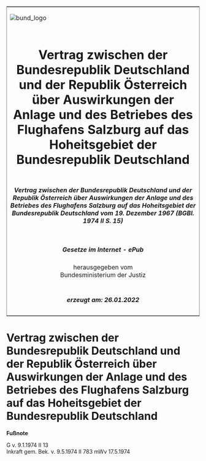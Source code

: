 <span id="DECKBLATT.html"></span>

<table border="0" frame="border" width="100%">

<tr valign="top">

<td align="left">

![bund\_logo](BfJ_2021_Web_de_de.gif)

</td>

<td align="right">

 

</td>

</tr>

<tr align="center" valign="middle">

<td colspan="2">

# Vertrag zwischen der Bundesrepublik Deutschland und der Republik Österreich über Auswirkungen der Anlage und des Betriebes des Flughafens Salzburg auf das Hoheitsgebiet der Bundesrepublik Deutschland

</td>

</tr>

<tr align="center" valign="middle">

<td colspan="2">

##### Vertrag zwischen der Bundesrepublik Deutschland und der Republik Österreich über Auswirkungen der Anlage und des Betriebes des Flughafens Salzburg auf das Hoheitsgebiet der Bundesrepublik Deutschland vom 19. Dezember 1967 (BGBl. 1974 II S. 15)

</td>

</tr>

<tr align="center" valign="middle">

<td colspan="2">

  
  

##### Gesetze im Internet - ePub  
  
herausgegeben vom  
Bundesministerium der Justiz

</td>

</tr>

<tr align="center" valign="bottom">

<td colspan="2">

  
  

##### erzeugt am: 26.01.2022

</td>

</tr>

</table>

<span id="BJNR200150974.html"></span>

# Vertrag zwischen der Bundesrepublik Deutschland und der Republik Österreich über Auswirkungen der Anlage und des Betriebes des Flughafens Salzburg auf das Hoheitsgebiet der Bundesrepublik Deutschland

<div>

  
**Fußnote**

<div class="jnhtml">

<div>

<div class="jurAbsatz">

G v. 9.1.1974 II 13  
Inkraft gem. Bek. v. 9.5.1974 II 783 mWv 17.5.1974

</div>

</div>

</div>

</div>
